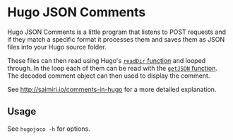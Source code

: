 # Hugo JSON Comments

Hugo JSON Comments is a little program that listens to POST requests and
if they match a specific format it processes them and saves them as JSON
files into your Hugo source folder.

These files can then read using Hugo's [`readDir` function](https://gohugo.io/extras/localfiles/)
and looped through. In the loop each of them can be read with the
[`getJSON` function](https://gohugo.io/extras/datadrivencontent/). The
decoded comment object can then used to display the comment.

See http://saimiri.io/comments-in-hugo for a more detailed explanation.

## Usage

See `hugojoco -h` for options.